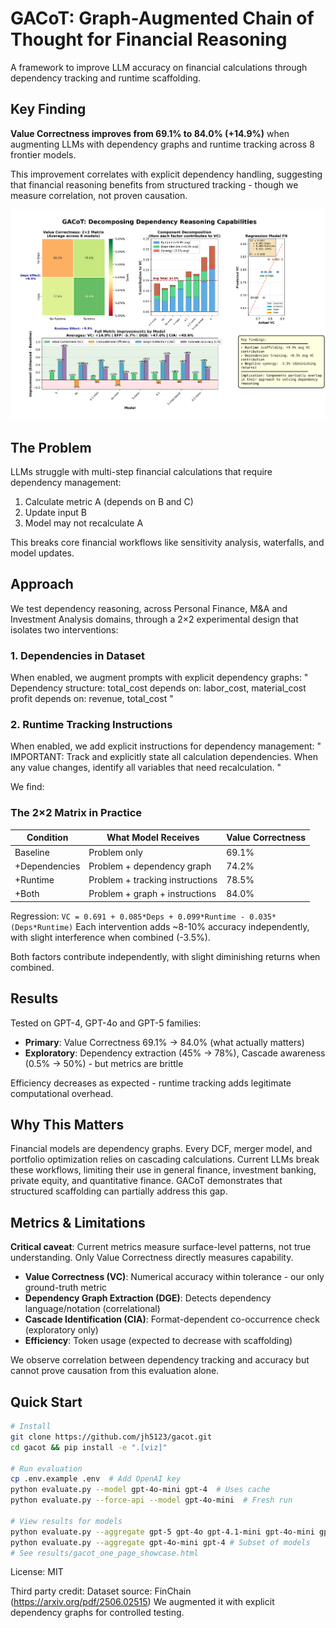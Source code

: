 # GACoT: Graph-Augmented Chain of Thought for Financial Reasoning

A framework to improve LLM accuracy on financial calculations through dependency tracking and runtime scaffolding.

## Key Finding

**Value Correctness improves from 69.1% to 84.0% (+14.9%)** when augmenting LLMs with dependency graphs and runtime tracking across 8 frontier models.

This improvement correlates with explicit dependency handling, suggesting that financial reasoning benefits from structured tracking - though we measure correlation, not proven causation.

![Results Chart](results/gacot_one_page_showcase.png)


## The Problem

LLMs struggle with multi-step financial calculations that require dependency management:
1. Calculate metric A (depends on B and C)
2. Update input B
3. Model may not recalculate A

This breaks core financial workflows like sensitivity analysis, waterfalls, and model updates.

## Approach

We test dependency reasoning, across Personal Finance, M&A and Investment Analysis domains, through a 2×2 experimental design that isolates two interventions:

### 1. Dependencies in Dataset
When enabled, we augment prompts with explicit dependency graphs:
"
Dependency structure:
total_cost depends on: labor_cost, material_cost
profit depends on: revenue, total_cost
"

### 2. Runtime Tracking Instructions  
When enabled, we add explicit instructions for dependency management:
"
IMPORTANT: Track and explicitly state all calculation dependencies.
When any value changes, identify all variables that need recalculation.
"

We find:
### The 2×2 Matrix in Practice

| Condition | What Model Receives | Value Correctness |
|-----------|-------------------|------------------|
| Baseline | Problem only | 69.1% |
| +Dependencies | Problem + dependency graph | 74.2% |
| +Runtime | Problem + tracking instructions | 78.5% |
| +Both | Problem + graph + instructions | 84.0% |


Regression: `VC = 0.691 + 0.085*Deps + 0.099*Runtime - 0.035*(Deps*Runtime)`
Each intervention adds ~8-10% accuracy independently, with slight interference when combined (-3.5%).

Both factors contribute independently, with slight diminishing returns when combined.

## Results

Tested on GPT-4, GPT-4o and GPT-5 families:

- **Primary**: Value Correctness 69.1% → 84.0% (what actually matters)
- **Exploratory**: Dependency extraction (45% → 78%), Cascade awareness (0.5% → 50%) - but metrics are brittle

Efficiency decreases as expected - runtime tracking adds legitimate computational overhead.

## Why This Matters

Financial models are dependency graphs. Every DCF, merger model, and portfolio optimization relies on cascading calculations. Current LLMs break these workflows, limiting their use in general finance, investment banking, private equity, and quantitative finance. GACoT demonstrates that structured scaffolding can partially address this gap.

## Metrics & Limitations

**Critical caveat**: Current metrics measure surface-level patterns, not true understanding. Only Value Correctness directly measures capability.

- **Value Correctness (VC)**: Numerical accuracy within tolerance - our only ground-truth metric
- **Dependency Graph Extraction (DGE)**: Detects dependency language/notation (correlational)
- **Cascade Identification (CIA)**: Format-dependent co-occurrence check (exploratory only)
- **Efficiency**: Token usage (expected to decrease with scaffolding)

We observe correlation between dependency tracking and accuracy but cannot prove causation from this evaluation alone.

## Quick Start

```bash
# Install
git clone https://github.com/jh5123/gacot.git
cd gacot && pip install -e ".[viz]"

# Run evaluation
cp .env.example .env  # Add OpenAI key
python evaluate.py --model gpt-4o-mini gpt-4  # Uses cache
python evaluate.py --force-api --model gpt-4o-mini  # Fresh run

# View results for models
python evaluate.py --aggregate gpt-5 gpt-4o gpt-4.1-mini gpt-4o-mini gpt-5-nano gpt-4.1 gpt-5-chat-latest gpt-4.1-nano # All models
python evaluate.py --aggregate gpt-4o-mini gpt-4 # Subset of models
# See results/gacot_one_page_showcase.html
```

License:
MIT

Third party credit:
Dataset source: FinChain (https://arxiv.org/pdf/2506.02515)
We augmented it with explicit dependency graphs for controlled testing.
